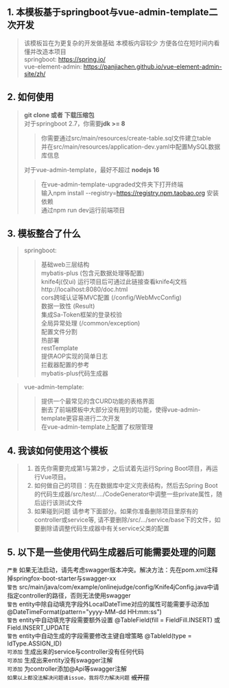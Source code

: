 ## 1. 本模板基于springboot与vue-admin-template二次开发
> 该模板旨在为更复杂的开发做基础 本模板内容较少 方便各位在短时间内看懂并改造本项目   
> springboot: https://spring.io/  
> vue-element-admin: https://panjiachen.github.io/vue-element-admin-site/zh/

## 2. 如何使用
> **git clone 或者 下载压缩包**  
> 对于springboot 2.7，你需要**jdk >= 8**  
> > 你需要通过src/main/resources/create-table.sql文件建立table  
> > 并在src/main/resources/application-dev.yaml中配置MySQL数据库信息  
> > 
> 对于vue-admin-template，最好不超过 **nodejs 16**  
> > 在vue-admin-template-upgraded文件夹下打开终端  
> > 输入npm install --registry=https://registry.npm.taobao.org 安装依赖  
> > 通过npm run dev运行前端项目

## 3. 模板整合了什么
> springboot:
> > 基础web三层结构   
> > mybatis-plus (包含元数据处理等配置)   
> > knife4j(仅ui) 运行项目后可通过此链接查看knife4j文档 http://localhost:8080/doc.html  
> > cors跨域认证等MVC配置 (/config/WebMvcConfig)   
> > 数据一致性 (Result)   
> > 集成Sa-Token框架的登录校验    
> > 全局异常处理 (/common/exception)  
> > 配置文件分割  
> > 热部署    
> > restTemplate    
> > 提供AOP实现的简单日志    
> > 拦截器配置的参考  
> > mybatis-plus代码生成器

> vue-admin-template: 
> > 提供一个最常见的含CURD功能的表格界面  
> > 删去了前端模板中大部分没有用到的功能，使得vue-admin-template更容易进行二次开发  
> > 在vue-admin-template上配置了权限管理  

## 4. 我该如何使用这个模板
> 1. 首先你需要完成第1与第2步，之后试着先运行Spring Boot项目，再运行Vue项目。  
> 2. 如何做自己的项目：先在数据库中定义完表结构，然后去Spring Boot的代码生成器/src/test/..../CodeGenerator中调整一些private属性，随后运行该测试文件  
> 3. 如果碰到问题 请参考下面部分。如果你准备删除项目里原有的controller或service等, 请不要删除/src/.../service/base下的文件，如要删除请调整代码生成器中有关service父类的配置  
  
## 5. 以下是一些使用代码生成器后可能需要处理的问题
```严重``` 如果无法启动，请先考虑swagger版本冲突。解决方法：先在pom.xml注释掉springfox-boot-starter与swagger-xx    
```警告``` src/main/java/com/example/onlinejudge/config/Knife4jConfig.java中请指定controller的路径，否则无法使用swagger      
```警告``` entity中除自动填充字段外LocalDateTime对应的属性可能需要手动添加 @DateTimeFormat(pattern="yyyy-MM-dd HH:mm:ss")   
```警告``` entity中自动填充字段需要额外设置 @TableField(fill = FieldFill.INSERT) 或Field.INSERT_UPDATE    
```警告``` entity中自动生成的字段需要修改主键自增策略  @TableId(type = IdType.ASSIGN_ID)    
```可添加``` 生成出来的service与controller没有任何代码   
```可添加``` 生成出来entity没有swagger注解   
```可添加``` 为controller添加@Api等swagger注解   
```如果以上都没法解决问题请issue，我将尽力解决问题``` ~~或开摆~~
